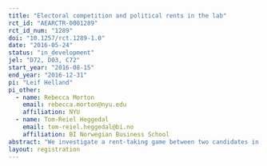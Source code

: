 ```yaml
---
title: "Electoral competition and political rents in the lab"
rct_id: "AEARCTR-0001289"
rct_id_num: "1289"
doi: "10.1257/rct.1289-1.0"
date: "2016-05-24"
status: "in_development"
jel: "D72, D03, C72"
start_year: "2016-08-15"
end_year: "2016-12-31"
pi: "Leif Helland"
pi_other:
  - name: Rebecca Morton
    email: rebecca.morton@nyu.edu
    affiliation: NYU
  - name: Tom-Reiel Heggedal
    email: tom-reiel.heggedal@bi.no
    affiliation: BI Norwegian Business School
abstract: "We investigate a rent-taking game between two candidates in a laboratory experiment. We are particularly interested in the interaction between noise and exogenous rents on rent-taking behavior. "
layout: registration
---
```


